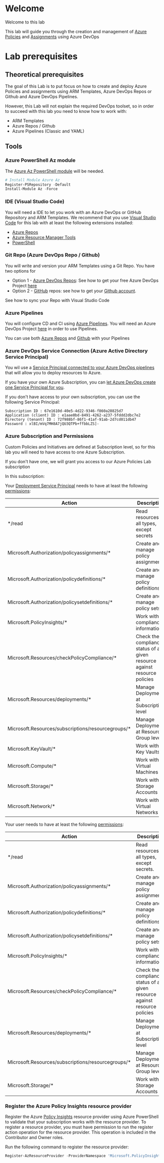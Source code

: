 # Welcome

Welcome to this lab

This lab will guide you through the creation and management of [Azure Policies](https://docs.microsoft.com/en-us/azure/governance/policy/overview) and [Assignments](https://docs.microsoft.com/en-us/azure/governance/policy/overview#policy-assignment) using Azure DevOps

# Lab prerequisites

## Theoretical prerequisites

The goal of this Lab is to put focus on how to create and deploy Azure Policies and assignments using ARM Templates, Azure DevOps Repos or Github and Azure DevOps Pipelines.

However, this Lab will not explain the required DevOps toolset, so in order to succeed with this lab you need to know how to work with:
+ ARM Templates
+ Azure Repos / Github
+ Azure Pipelines (Classic and YAML)

## Tools

### Azure PowerShell Az module

The [Azure Az PowerShell module](https://docs.microsoft.com/en-us/powershell/azure/new-azureps-module-az) will be needed. 

```Powershell
# Install Module Azure Az
Register-PSRepository -Default
Install-Module Az -Force
```

### IDE (Visual Studio Code)

You will need a IDE to let you work with an Azure DevOps or GitHub Repository and ARM Templates. We recommend that you use [Visual Studio Code](https://code.visualstudio.com/) for this lab with at least the following extensions installed:
+ [Azure Repos](https://marketplace.visualstudio.com/items?itemName=ms-vsts.team)
+ [Azure Resource Manager Tools](https://marketplace.visualstudio.com/items?itemName=msazurermtools.azurerm-vscode-tools)
+ [PowerShell](https://marketplace.visualstudio.com/items?itemName=ms-vscode.PowerShell)

### Git Repo (Azure DevOps Repo / Github)

You will write and version your ARM Templates using a Git Repo. You have two options for 

+ Option 1 - [Azure DevOps Repos](https://docs.microsoft.com/en-us/azure/devops/pipelines/repos/?view=azure-devops): See how to get your free Azure DevOps Project [here](https://docs.microsoft.com/en-us/azure/devops/user-guide/sign-up-invite-teammates?view=azure-devops)
+ Option 2 - [GitHub](https://help.github.com/en/articles/create-a-repo) repos: see how to get your [Github account](https://github.com/join).

See how to sync your Repo with Visual Studio Code

### Azure Pipelines

You will configure CD and CI using [Azure Pipelines](https://docs.microsoft.com/en-us/azure/devops/pipelines/get-started/what-is-azure-pipelines?view=azure-devops). You will need an Azure DevOps Project [here](https://docs.microsoft.com/en-us/azure/devops/user-guide/sign-up-invite-teammates?view=azure-devops) in order to use Pipelines.

You can use both [Azure Repos](https://docs.microsoft.com/en-us/azure/devops/pipelines/repos/azure-repos-git?view=azure-devops) and [Github](https://docs.microsoft.com/en-us/azure/devops/pipelines/repos/github?view=azure-devops&tabs=yaml) with your Pipelines

### Azure DevOps Service Connection (Azure Active Directory Service Principal)

You wil use a [Service Principal connected to your Azure DevOps pipelines](https://docs.microsoft.com/en-us/azure/devops/pipelines/library/service-endpoints) that will allow you to deploy resources to Azure.

If you have your own Azure Subscription, you can [let Azure DevOps create one Service Principal for you](https://docs.microsoft.com/en-us/azure/devops/pipelines/library/service-endpoints?view=azure-devops&tabs=yaml#create-a-service-connection).

If you don't have access to your own subscription, you can use the following Service Principal:

```
Subscription ID : 67e1610d-40e5-4d22-9346-f860a28825d7
Application (client) ID : e1aae0bd-8491-4262-a237-5fddd2dbc7e2
Directory (tenant) ID : 72f988bf-86f1-41af-91ab-2d7cd011db47
Password : xlBI/mVq7MH8A7jQU3QTPb+ffbbLZS]-
```
### Azure Subscription and Permissions

Custom Policies and Initiatives are defined at Subscription level, so for this lab you will need to have access to one Azure Subscription.

If you don't have one, we will grant you access to our Azure Policies Lab subscription

In this subscription:

Your [Deployment Service Principal](https://docs.microsoft.com/en-us/azure/devops/pipelines/library/service-endpoints?view=azure-devops&tabs=yaml) needs to have at least the following [permissions](https://docs.microsoft.com/en-us/azure/role-based-access-control/resource-provider-operations):


| Action                                             | Description                                                               |
| -------------------------------------------------- | ------------------------------------------------------------------------- |
| */read                                             | Read resources of all types, except secrets                               |
| Microsoft.Authorization/policyassignments/*        | Create and manage policy assignments                                      |
| Microsoft.Authorization/policydefinitions/*        | Create and manage policy definitions                                      |
| Microsoft.Authorization/policysetdefinitions/*     | Create and manage policy sets                                             |
| Microsoft.PolicyInsights/*                         | Work with compliance information                                          |
| Microsoft.Resources/checkPolicyCompliance/*        | Check the compliance status of a given resource against resource policies |
| Microsoft.Resources/deployments/*                  | Manage Deployments at Subscription level                                  |
| Microsoft.Resources/subscriptions/resourcegroups/* | Manage Deployments at Resource Group level                                |
| Microsoft.KeyVault/*                               | Work with Key Vaults                                                      |
| Microsoft.Compute/*                                | Work with Virtual Machines                                                |
| Microsoft.Storage/*                                | Work with Storage Accounts                                                |
| Microsoft.Network/*                                | Work with Virtual Networks                                                |

Your user needs to have at least the following [permissions](https://docs.microsoft.com/en-us/azure/role-based-access-control/resource-provider-operations):

| Action                                             | Description                                                               |
| -------------------------------------------------- | ------------------------------------------------------------------------- |
| */read                                             | Read resources of all types, except secrets.                              |
| Microsoft.Authorization/policyassignments/*        | Create and manage policy assignments                                      |
| Microsoft.Authorization/policydefinitions/*        | Create and manage policy definitions                                      |
| Microsoft.Authorization/policysetdefinitions/*     | Create and manage policy sets                                             |
| Microsoft.PolicyInsights/*                         | Work with compliance information                                          |
| Microsoft.Resources/checkPolicyCompliance/*        | Check the compliance status of a given resource against resource policies |
| Microsoft.Resources/deployments/*                  | Manage Deployments at Subscription level                                  |
| Microsoft.Resources/subscriptions/resourcegroups/* | Manage Deployments at Resource Group level                                |
| Microsoft.Storage/*                                | Work with Storage Accounts                                                |

### Register the Azure Policy Insights resource provider

Register the Azure [Policy Insights](https://docs.microsoft.com/en-us/rest/api/policy-insights/) resource provider using Azure PowerShell to validate that your subscription works with the resource provider. To register a resource provider, you must have permission to run the register action operation for the resource provider. This operation is included in the Contributor and Owner roles. 

Run the following command to register the resource provider:

```PowerShell
Register-AzResourceProvider -ProviderNamespace 'Microsoft.PolicyInsights'
```
